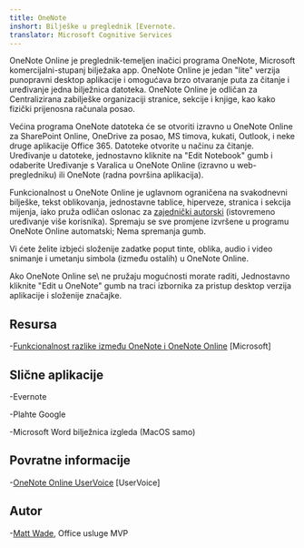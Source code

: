 ```yaml
---
title: OneNote
inshort: Bilješke u preglednik [Evernote.
translator: Microsoft Cognitive Services
---
```


OneNote Online je preglednik-temeljen inačici programa OneNote, Microsoft
komercijalni-stupanj bilježaka app. OneNote Online je jedan \"lite\" verzija
punopravni desktop aplikacije i omogućava brzo otvaranje puta za
čitanje i uređivanje jedna bilježnica datoteka. OneNote Online je odličan za
Centralizirana zabilješke organizaciji stranice, sekcije i knjige, kao
kako fizički prijenosna računala posao.

Većina programa OneNote datoteka će se otvoriti izravno u OneNote Online za
SharePoint Online, OneDrive za posao, MS timova, kukati, Outlook, i
neke druge aplikacije Office 365. Datoteke otvorite u načinu za čitanje. Uređivanje u
datoteke, jednostavno kliknite na \"Edit Notebook\" gumb i odaberite Uređivanje s
Varalica u OneNote Online (izravno u web-pregledniku) ili OneNote (radna površina
aplikacija).

Funkcionalnost u OneNote Online je uglavnom ograničena na svakodnevni
bilješke, tekst oblikovanja, jednostavne tablice, hiperveze, stranica i
sekcija mijenja, iako pruža odličan oslonac za
[zajednički autorski](http://icsh.pt/CoAuthoring) (istovremeno uređivanje
više korisnika). Spremaju se sve promjene izvršene u programu OneNote Online
automatski; Nema spremanja gumb.

Vi ćete želite izbjeći složenije zadatke poput tinte, oblika, audio i
video snimanje i umetanju simbola (između ostalih) u OneNote Online.

Ako OneNote Online se\ ne pružaju mogućnosti morate raditi,
Jednostavno kliknite \"Edit u OneNote\" gumb na traci izbornika za pristup
desktop verzija aplikacije i složenije značajke.

Resursa
---------

-[Funkcionalnost razlike između OneNote i OneNote
    Online](https://support.office.com/en-us/article/Differences-between-using-a-notebook-in-the-browser-and-in-OneNote-a3d1fc13-ac74-456b-b391-b633a62aa83f)
    \[Microsoft\]

Slične aplikacije
--------------------

-Evernote

-Plahte Google

-Microsoft Word bilježnica izgleda (MacOS samo)

Povratne informacije
---------

-[OneNote Online UserVoice](https://onenote.uservoice.com/forums/327183-onenote-online)
    \[UserVoice\]

Autor
---------

-[Matt Wade](https://www.linkedin.com/in/thatmattwade/), Office usluge MVP


